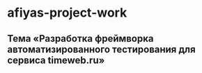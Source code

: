 
# afiyas-project-work

## Тема «Разработка фреймворка автоматизированного тестирования для сервиса timeweb.ru»

